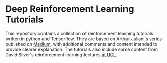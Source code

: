 # Deep Reinforcement Learning Tutorials

This repository contains a collection of reinforcement learning tutorials written in python and Tensorflow. They are based on Arthur Juliani's series published on [Medium](https://medium.com/@awjuliani/simple-reinforcement-learning-with-tensorflow-part-0-q-learning-with-tables-and-neural-networks-d195264329d0#.4gyadb8a4), with additional comments and content intended to provide clearer explanation.
The tutorials also include some content from David Silver's reinforcement learning lectures [at UCL](http://www0.cs.ucl.ac.uk/staff/D.Silver/web/Teaching.html).
